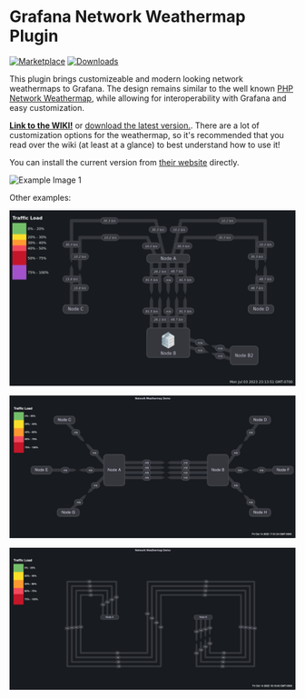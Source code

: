 # Grafana Network Weathermap Plugin

[![Marketplace](https://img.shields.io/badge/dynamic/json?logo=grafana&color=F47A20&label=marketplace&prefix=v&query=%24.items%5B%3F%28%40.slug%20%3D%3D%20%22knightss27-weathermap-panel%22%29%5D.version&url=https%3A%2F%2Fgrafana.com%2Fapi%2Fplugins)](https://grafana.com/grafana/plugins/knightss27-weathermap-panel)
[![Downloads](https://img.shields.io/badge/dynamic/json?logo=grafana&color=F47A20&label=downloads&query=%24.items%5B%3F%28%40.slug%20%3D%3D%20%22knightss27-weathermap-panel%22%29%5D.downloads&url=https%3A%2F%2Fgrafana.com%2Fapi%2Fplugins)](https://grafana.com/grafana/plugins/knightss27-weathermap-panel)

This plugin brings customizeable and modern looking network weathermaps to Grafana. The design remains similar to the well known [PHP Network Weathermap](https://www.network-weathermap.com/), while allowing for interoperability with Grafana and easy customization.

[**Link to the WIKI!**](https://grafana-weathermap.seth.cx/) or [download the latest version.](https://github.com/knightss27/grafana-network-weathermap/releases/latest/). There are a lot of customization options for the weathermap, so it's recommended that you read over the wiki (at least at a glance) to best understand how to use it!

You can install the current version from [their website](https://grafana.com/grafana/plugins/knightss27-weathermap-panel/) directly.

![Example Image 1](https://raw.githubusercontent.com/knightss27/grafana-network-weathermap/main/src/img/general-example.svg)

Other examples:

![Example Image 2](https://raw.githubusercontent.com/knightss27/grafana-network-weathermap/main/src/img/example_00.png)

![Example Image 3](https://raw.githubusercontent.com/knightss27/grafana-network-weathermap/main/src/img/example_01.png)

![Example Image 4](https://raw.githubusercontent.com/knightss27/grafana-network-weathermap/main/src/img/example_02.png)
